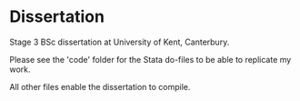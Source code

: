 # Dissertation
Stage 3 BSc dissertation at University of Kent, Canterbury.

Please see the 'code' folder for the Stata do-files to be able to replicate my work.

All other files enable the dissertation to compile.
